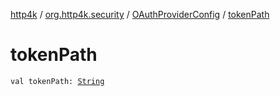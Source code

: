 [http4k](../../index.md) / [org.http4k.security](../index.md) / [OAuthProviderConfig](index.md) / [tokenPath](./token-path.md)

# tokenPath

`val tokenPath: `[`String`](https://kotlinlang.org/api/latest/jvm/stdlib/kotlin/-string/index.html)